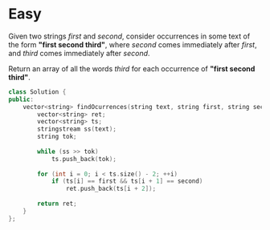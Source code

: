 # Easy

Given two strings $first$ and $second$, consider occurrences in some text of the form **"first second third"**, where $second$ comes immediately after $first$, and $third$ comes immediately after $second$.

Return an array of all the words $third$ for each occurrence of **"first second third"**.

```cpp
class Solution {
public:
    vector<string> findOcurrences(string text, string first, string second) {
        vector<string> ret;
        vector<string> ts;
        stringstream ss(text);
        string tok;
        
        while (ss >> tok)
            ts.push_back(tok);
        
        for (int i = 0; i < ts.size() - 2; ++i)
            if (ts[i] == first && ts[i + 1] == second)
                ret.push_back(ts[i + 2]);
        
        return ret;
    }
};
```
